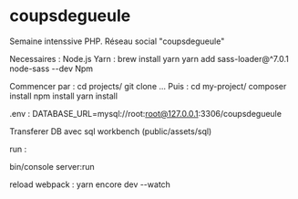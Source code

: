 # coupsdegueule
Semaine intenssive PHP. Réseau social "coupsdegueule"

Necessaires : 
Node.js
Yarn : brew install yarn
yarn add sass-loader@^7.0.1 node-sass --dev
Npm

Commencer par :
 cd projects/
 git clone ...
Puis :
 cd my-project/
 composer install 
 npm install
 yarn install
 
 .env : 
 DATABASE_URL=mysql://root:root@127.0.0.1:3306/coupsdegueule
 
 Transferer DB avec sql workbench (public/assets/sql)
 
 run :
 
 bin/console server:run
 
 reload webpack :
 yarn encore dev --watch
 
 
